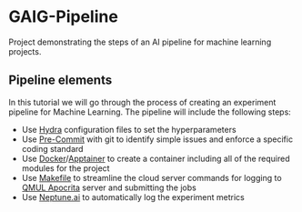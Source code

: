 # GAIG-Pipeline

Project demonstrating the steps of an AI pipeline for machine learning projects.

## Pipeline elements
In this tutorial we will go through the process of creating an experiment pipeline for Machine Learning.
The pipeline will include the following steps:
-  Use [Hydra](https://hydra.cc/) configuration files to set the hyperparameters
-  Use [Pre-Commit](https://pre-commit.com/) with git to identify simple issues and enforce a specific coding standard
-  Use [Docker](https://www.docker.com/)/[Apptainer](https://apptainer.org/) to create a container including all of the required modules for the project
-  Use [Makefile](https://www.gnu.org/software/make/manual/make.html) to streamline the cloud server commands for logging to [QMUL Apocrita](https://docs.hpc.qmul.ac.uk/) server and submitting the jobs
-  Use [Neptune.ai](https://neptune.ai/) to automatically log the experiment metrics



